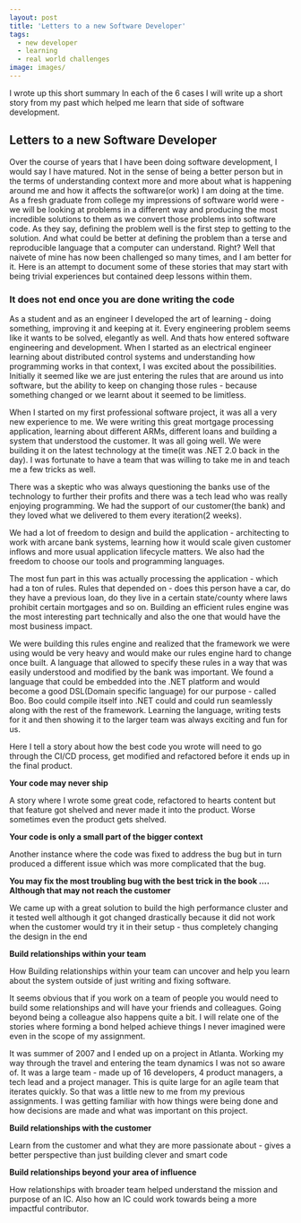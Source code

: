 ```yaml
---
layout: post
title: 'Letters to a new Software Developer'
tags:
  - new developer
  - learning
  - real world challenges
image: images/
---
```


I wrote up this short summary
In each of the 6 cases I will write up a short story from my past which helped me learn that side of software development.

## Letters to a new Software Developer

Over the course of years that I have been doing software development, I would say I have matured. Not in the sense of being a better person but in the terms of understanding context more and more about what is happening around me and how it affects the software(or work) I am doing at the time.
As a fresh graduate from college my impressions of software world were - we will be looking at problems in a different way and producing the most incredible solutions to them as we convert those problems into software code. As they say, defining the problem well is the first step to getting to the solution. And what could be better at defining the problem than a terse and reproducible language that a computer can understand. Right?
Well that naivete of mine has now been challenged so many times, and I am better for it. Here is an attempt to document some of these stories that may start with being trivial experiences but contained deep lessons within them.

### It does not end once you are done writing the code

As a student and as an engineer I developed the art of learning - doing something, improving it and keeping at it. Every engineering problem seems like it wants to be solved, elegantly as well. And thats how entered software engineering and development. When I started as an electrical engineer learning about distributed control systems and understanding how programming works in that context, I was excited about the possibilities. Initially it seemed like we are just entering the rules that are around us into software, but the ability to keep on changing those rules - because something changed or we learnt about it seemed to be limitless.

When I started on my first professional software project, it was all a very new experience to me. We were writing this great mortgage processing application, learning about different ARMs, different loans and building a system that understood the customer. It was all going well. We were building it on the latest technology at the time(it was .NET 2.0 back in the day). I was fortunate to have a team that was willing to take me in and teach me a few tricks as well.

There was a skeptic who was always questioning the banks use of the technology to further their profits and there was a tech lead who was really enjoying programming. We had the support of our customer(the bank) and they loved what we delivered to them every iteration(2 weeks). 

We had a lot of freedom to design and build the application - architecting to work with arcane bank systems, learning how it would scale given customer inflows and more usual application lifecycle matters. We also had the freedom to choose our tools and programming languages. 

The most fun part in this was actually processing the application - which had a ton of rules. Rules that depended on - does this person have a car, do they have a previous loan, do they live in a certain state/county where laws prohibit certain mortgages and so on. Building an efficient rules engine was the most interesting part technically and also the one that would have the most business impact.

We were building this rules engine and realized that the framework we were using would be very heavy and would make our rules engine hard to change once built. A language that allowed to specify these rules in a way that was easily understood and modified by the bank was important. We found a language that could be embedded into the .NET platform and would become a good DSL(Domain specific language) for our purpose - called Boo. Boo could compile itself into .NET could and could run seamlessly along with the rest of the framework. Learning the language, writing tests for it and then showing it to the larger team was always exciting and fun for us.

Here I tell a story about how the best code you wrote will need to go through the CI/CD process, get modified and refactored before it ends up in the final product.

**Your code may never ship**

A story where I wrote some great code, refactored to hearts content but that feature got shelved and never made it into the product. Worse sometimes even the product gets shelved.

**Your code is only a small part of the bigger context**

Another instance where the code was fixed to address the bug but in turn produced a different issue which was more complicated that the bug.

**You may fix the most troubling bug with the best trick in the book …. Although that may not reach the customer**

We came up with a great solution to build the high performance cluster and it tested well although it got changed drastically because it did not work when the customer would try it in their setup - thus completely changing the design in the end

**Build relationships within your team**

How Building relationships within your team can uncover and help you learn about the system outside of just writing and fixing software.

It seems obvious that if you work on a team of people you would need to build some relationships and will have your friends and colleagues. Going beyond being a colleague also happens quite a bit. I will relate one of the stories where forming a bond helped achieve things I never imagined were even in the scope of my assignment.

It was summer of 2007 and I ended up on a project in Atlanta. Working my way through the travel and entering the team dynamics I was not so aware of. It was a large team - made up of 16 developers, 4 product managers, a tech lead and a project manager. This is quite large for an agile team that iterates quickly. So that was a little new to me from my previous assignments. I was getting familiar with how things were being done and how decisions are made and what was important on this project.

**Build relationships with the customer**

Learn from the customer and what they are more passionate about - gives a better perspective than just building clever and smart code

**Build relationships beyond your area of influence**

How relationships with broader team helped understand the mission and purpose of an IC. Also how an IC could work towards being a more impactful contributor.
